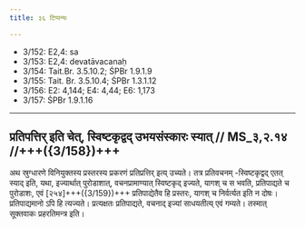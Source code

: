 ```yaml
---
title: ३६ टिप्पन्यः

---
```

- 3/152: E2,4: sa
- 3/153: E2,4: devatāvacanaḥ
- 3/154: Tait.Br. 3.5.10.2; ŚPBr 1.9.1.9
- 3/155: Tait. Br. 3.5.10.4; ŚPBr 1.3.1.12
- 3/156: E2: 4,144; E4: 4,44; E6: 1,173
- 3/157: ŚPBr 1.9.1.16

____________________________________________


## प्रतिपत्तिर् इति चेत्, स्विष्टकृद्वद् उभयसंस्कारः स्यात् // MS_३,२.१४ //+++({3/158})+++
अथ स्रुग्धारणे विनियुक्तस्य प्रस्तरस्य प्रकरणं प्रतिप्रत्तिर् इत्य् उच्यते। तत्र प्रतिवचनम् -स्विष्टकृद्वद् एतत् स्याद् इति, यथा, इज्यार्थात् पुरोडाशात्, वचनप्रामाण्यात् स्विष्टकृद् इज्यते, यागश् च स भवति, प्रतिपाद्यते च पुरोडाशः, एवं [२५४]+++({3/159})+++ प्रतिपाद्येतैव हि प्रस्तरः, यागश् च निर्वर्त्यत इति न दोषः। प्रतिपाद्यमानो ऽपि हि त्यज्यते। प्रत्यक्षतः प्रतिपाद्यते, वचनाद् इज्यां साधयतीत्य् एवं गम्यते। तस्मात् सूक्तवाकः प्रहरतिमन्त्र इति।
